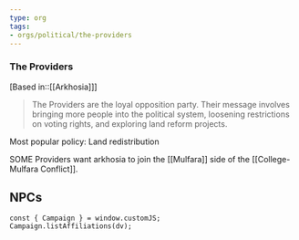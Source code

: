 ```yaml
---
type: org
tags:
- orgs/political/the-providers
---
```


### The Providers
[Based in::[[Arkhosia]]]

> The Providers are the loyal opposition party. Their message involves bringing more people into the political system, loosening restrictions on voting rights, and exploring land reform projects.

Most popular policy: Land redistribution

SOME Providers want arkhosia to join the [[Mulfara]] side of the [[College-Mulfara Conflict]].

## NPCs
```dataviewjs
const { Campaign } = window.customJS;
Campaign.listAffiliations(dv);
```